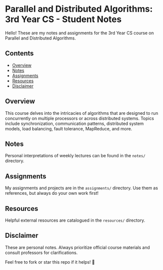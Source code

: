 # Parallel and Distributed Algorithms: 3rd Year CS - Student Notes

Hello! These are my notes and assignments for the 3rd Year CS course on Parallel and Distributed Algorithms.

## Contents

- [Overview](#overview)
- [Notes](#notes)
- [Assignments](#assignments)
- [Resources](#resources)
- [Disclaimer](#disclaimer)

## Overview

This course delves into the intricacies of algorithms that are designed to run concurrently on multiple processors or across distributed systems. Topics include synchronization, communication patterns, distributed system models, load balancing, fault tolerance, MapReduce, and more.

## Notes

Personal interpretations of weekly lectures can be found in the `notes/` directory.

## Assignments

My assignments and projects are in the `assignments/` directory. Use them as references, but always do your own work first!

## Resources

Helpful external resources are catalogued in the `resources/` directory.

## Disclaimer

These are personal notes. Always prioritize official course materials and consult professors for clarifications.

Feel free to fork or star this repo if it helps! 🚀
